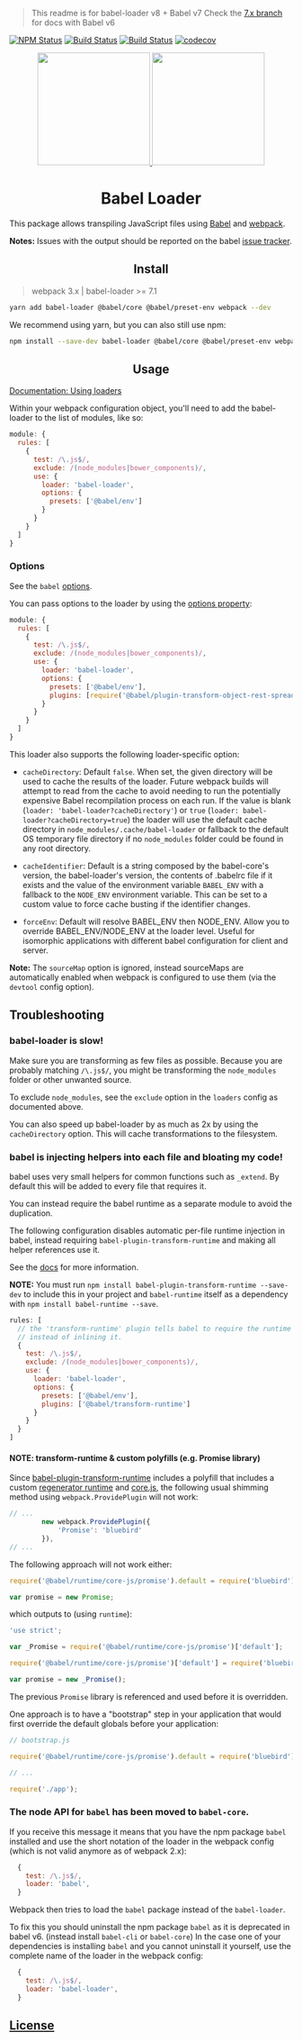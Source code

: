 > This readme is for babel-loader v8 + Babel v7
> Check the [7.x branch](https://github.com/babel/babel-loader/tree/7.x) for docs with Babel v6

[![NPM Status](https://img.shields.io/npm/v/babel-loader.svg?style=flat)](https://www.npmjs.com/package/babel-loader)
[![Build Status](https://travis-ci.org/babel/babel-loader.svg?branch=master)](https://travis-ci.org/babel/babel-loader)
[![Build Status](https://ci.appveyor.com/api/projects/status/vgtpr2i5bykgyuqo/branch/master?svg=true)](https://ci.appveyor.com/project/danez/babel-loader/branch/master)
[![codecov](https://codecov.io/gh/babel/babel-loader/branch/master/graph/badge.svg)](https://codecov.io/gh/babel/babel-loader)

<div align="center">
  <a href="https://github.com/babel/babel/">
    <img width="200" height="200" src="https://rawgit.com/babel/logo/master/babel.svg">
  </a>
  <a href="https://github.com/webpack/webpack">
    <img width="200" height="200" src="https://webpack.js.org/assets/icon-square-big.svg">
  </a>
  <h1>Babel Loader</h1>
</div>

This package allows transpiling JavaScript files using [Babel](https://github.com/babel/babel) and [webpack](https://github.com/webpack/webpack).

__Notes:__ Issues with the output should be reported on the babel [issue tracker](https://github.com/babel/babel/issues).

<h2 align="center">Install</h2>

> webpack 3.x | babel-loader >= 7.1

```bash
yarn add babel-loader @babel/core @babel/preset-env webpack --dev
```

We recommend using yarn, but you can also still use npm:

```bash
npm install --save-dev babel-loader @babel/core @babel/preset-env webpack
```

<h2 align="center">Usage</h2>

[Documentation: Using loaders](https://webpack.js.org/loaders/)

Within your webpack configuration object, you'll need to add the babel-loader to the list of modules, like so:

```javascript
module: {
  rules: [
    {
      test: /\.js$/,
      exclude: /(node_modules|bower_components)/,
      use: {
        loader: 'babel-loader',
        options: {
          presets: ['@babel/env']
        }
      }
    }
  ]
}
```

### Options

See the `babel` [options](https://babeljs.io/docs/usage/api/#options).


You can pass options to the loader by using the [options property](https://webpack.js.org/configuration/module/#rule-options-rule-query):

```javascript
module: {
  rules: [
    {
      test: /\.js$/,
      exclude: /(node_modules|bower_components)/,
      use: {
        loader: 'babel-loader',
        options: {
          presets: ['@babel/env'],
          plugins: [require('@babel/plugin-transform-object-rest-spread')]
        }
      }
    }
  ]
}
```

This loader also supports the following loader-specific option:

* `cacheDirectory`: Default `false`. When set, the given directory will be used to cache the results of the loader. Future webpack builds will attempt to read from the cache to avoid needing to run the potentially expensive Babel recompilation process on each run. If the value is blank (`loader: 'babel-loader?cacheDirectory'`) or `true` (`loader: babel-loader?cacheDirectory=true`) the loader will use the default cache directory in `node_modules/.cache/babel-loader` or fallback to the default OS temporary file directory if no `node_modules` folder could be found in any root directory.

* `cacheIdentifier`: Default is a string composed by the babel-core's version, the babel-loader's version, the contents of .babelrc file if it exists and the value of the environment variable `BABEL_ENV` with a fallback to the `NODE_ENV` environment variable. This can be set to a custom value to force cache busting if the identifier changes.

* `forceEnv`: Default will resolve BABEL_ENV then NODE_ENV. Allow you to override BABEL_ENV/NODE_ENV at the loader level. Useful for isomorphic applications with different babel configuration for client and server.

__Note:__ The `sourceMap` option is ignored, instead sourceMaps are automatically enabled when webpack is configured to use them (via the `devtool` config option).

## Troubleshooting

### babel-loader is slow!

Make sure you are transforming as few files as possible. Because you are probably
matching `/\.js$/`, you might be transforming the `node_modules` folder or other unwanted
source.

To exclude `node_modules`, see the `exclude` option in the `loaders` config as documented above.

You can also speed up babel-loader by as much as 2x by using the `cacheDirectory` option.
This will cache transformations to the filesystem.

### babel is injecting helpers into each file and bloating my code!

babel uses very small helpers for common functions such as `_extend`. By default
this will be added to every file that requires it.

You can instead require the babel runtime as a separate module to avoid the duplication.

The following configuration disables automatic per-file runtime injection in babel, instead
requiring `babel-plugin-transform-runtime` and making all helper references use it.

See the [docs](http://babeljs.io/docs/plugins/transform-runtime/) for more information.

**NOTE:** You must run `npm install babel-plugin-transform-runtime --save-dev` to include this in your project and `babel-runtime` itself as a dependency with `npm install babel-runtime --save`.

```javascript
rules: [
  // the 'transform-runtime' plugin tells babel to require the runtime
  // instead of inlining it.
  {
    test: /\.js$/,
    exclude: /(node_modules|bower_components)/,
    use: {
      loader: 'babel-loader',
      options: {
        presets: ['@babel/env'],
        plugins: ['@babel/transform-runtime']
      }
    }
  }
]
```

#### **NOTE:** transform-runtime & custom polyfills (e.g. Promise library)

Since [babel-plugin-transform-runtime](https://github.com/babel/babel/tree/master/packages/babel-plugin-transform-runtime) includes a polyfill that includes a custom [regenerator runtime](https://github.com/facebook/regenerator/blob/master/packages/regenerator-runtime/runtime.js) and [core.js](https://github.com/zloirock/core-js), the following usual shimming method using `webpack.ProvidePlugin` will not work:

```javascript
// ...
        new webpack.ProvidePlugin({
            'Promise': 'bluebird'
        }),
// ...
```

The following approach will not work either:

```javascript
require('@babel/runtime/core-js/promise').default = require('bluebird');

var promise = new Promise;
```

which outputs to (using `runtime`):

```javascript
'use strict';

var _Promise = require('@babel/runtime/core-js/promise')['default'];

require('@babel/runtime/core-js/promise')['default'] = require('bluebird');

var promise = new _Promise();
```

The previous `Promise` library is referenced and used before it is overridden.

One approach is to have a "bootstrap" step in your application that would first override the default globals before your application:

```javascript
// bootstrap.js

require('@babel/runtime/core-js/promise').default = require('bluebird');

// ...

require('./app');
```

### The node API for `babel` has been moved to `babel-core`.

If you receive this message it means that you have the npm package `babel` installed and use the short notation of the loader in the webpack config (which is not valid anymore as of webpack 2.x):
```js
  {
    test: /\.js$/,
    loader: 'babel',
  }
```

Webpack then tries to load the `babel` package instead of the `babel-loader`.

To fix this you should uninstall the npm package `babel` as it is deprecated in babel v6. (instead install `babel-cli` or `babel-core`)
In the case one of your dependencies is installing `babel` and you cannot uninstall it yourself, use the complete name of the loader in the webpack config:
```js
  {
    test: /\.js$/,
    loader: 'babel-loader',
  }
```

## [License](http://couto.mit-license.org/)
